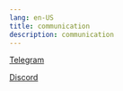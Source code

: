 ```yaml
---
lang: en-US
title: communication
description: communication
---
```

[Telegram](https://t.me/+jE1MYySYBT04MDkx)

[Discord](https://discord.gg/MsCqET6r)
